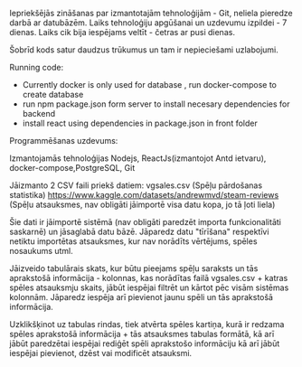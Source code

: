 Iepriekšējās zināšanas par izmantotajām tehnoloģijām - Git, neliela pieredze darbā ar datubāzēm.
Laiks tehnoloģiju apgūšanai un uzdevumu izpildei - 7 dienas. 
Laiks cik bija iespējams veltīt - četras ar pusi dienas.

Šobrīd kods satur daudzus trūkumus un tam ir nepieciešami uzlabojumi.

Running code:
- Currently docker is only used for database , run docker-compose to create database
- run npm package.json form server to install necesary dependencies for backend
- install react using dependencies in package.json in front folder


Programmēšanas uzdevums:

Izmantojamās tehnoloģijas Nodejs, ReactJs(izmantojot Antd ietvaru),
docker-compose,PostgreSQL, Git

Jāizmanto 2 CSV faili priekš datiem:
vgsales.csv (Spēļu pārdošanas statistika)
https://www.kaggle.com/datasets/andrewmvd/steam-reviews  (Spēļu
atsauksmes, nav obligāti jāimportē visa datu kopa, jo tā ļoti liela)

Šie dati ir jāimportē sistēmā (nav obligāti paredzēt importa
funkcionalitāti saskarnē) un jāsaglabā datu bāzē. Jāparedz datu
"tīrīšana" respektīvi netiktu importētas atsauksmes, kur nav norādīts
vērtējums, spēles nosaukums utml.

Jāizveido tabulārais skats, kur būtu pieejams spēļu saraksts un tās
aprakstošā informācija - kolonnas, kas norādītas failā vgsales.csv +
katras spēles atsauksmju skaits, jābūt iespējai filtrēt un kārtot pēc
visām sistēmas kolonnām. Jāparedz iespēja arī pievienot jaunu spēli un
tās aprakstošā informācija.

Uzklikšķinot uz tabulas rindas, tiek atvērta spēles kartiņa, kurā ir
redzama spēles aprakstošā informācija + tās atsauksmes tabulas formātā,
kā arī jābūt paredzētai iespējai rediģēt spēli aprakstošo informāciju kā
arī jābūt iespējai pievienot, dzēst vai modificēt atsauksmi.
